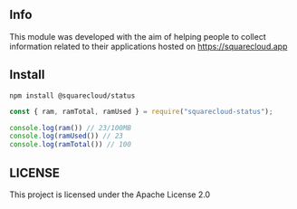 ## Info
This module was developed with the aim of helping people to collect information related to their applications hosted on https://squarecloud.app

## Install
```
npm install @squarecloud/status
```

```javascript
const { ram, ramTotal, ramUsed } = require("squarecloud-status");

console.log(ram()) // 23/100MB
console.log(ramUsed()) // 23
console.log(ramTotal()) // 100
```

## LICENSE
This project is licensed under the Apache License 2.0